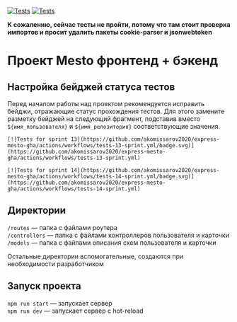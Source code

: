 [![Tests](https://github.com/akomissarov2020/express-mesto-gha/actions/workflows/tests-13-sprint.yml/badge.svg)](https://github.com/akomissarov2020/express-mesto-gha/actions/workflows/tests-13-sprint.yml) [![Tests](https://github.com/akomissarov2020/express-mesto-gha/actions/workflows/tests-14-sprint.yml/badge.svg)](https://github.com/akomissarov2020/express-mesto-gha/actions/workflows/tests-14-sprint.yml)

**К сожалению, сейчас тесты не пройти, потому что там стоит проверка импортов и просит удалить пакеты cookie-parser и jsonwebtoken**

# Проект Mesto фронтенд + бэкенд



## Настройка бейджей статуса тестов
Перед началом работы над проектом рекомендуется исправить бейджи, отражающие статус прохождения тестов.
Для этого замените разметку бейджей на следующий фрагмент, подставив вместо `${имя_пользователя}` и `${имя_репозитория}` соответствующие значения.

```
[![Tests for sprint 13](https://github.com/akomissarov2020/express-mesto-gha/actions/workflows/tests-13-sprint.yml/badge.svg)](https://github.com/akomissarov2020/express-mesto-gha/actions/workflows/tests-13-sprint.yml) 

[![Tests for sprint 14](https://github.com/akomissarov2020/express-mesto-gha/actions/workflows/tests-14-sprint.yml/badge.svg)](https://github.com/akomissarov2020/express-mesto-gha/actions/workflows/tests-14-sprint.yml)
```


## Директории

`/routes` — папка с файлами роутера  
`/controllers` — папка с файлами контроллеров пользователя и карточки   
`/models` — папка с файлами описания схем пользователя и карточки  
  
Остальные директории вспомогательные, создаются при необходимости разработчиком

## Запуск проекта

`npm run start` — запускает сервер   
`npm run dev` — запускает сервер с hot-reload

